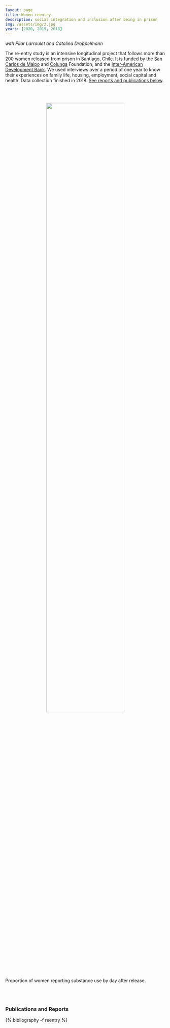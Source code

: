 ```yaml
---
layout: page
title: Women reentry
description: social integration and inclusion after being in prison
img: /assets/img/2.jpg
years: [2020, 2019, 2018]
---
```


*with Pilar Larroulet and Catalina Droppelmann*

The re-entry study is an intensive longitudinal project that follows more than 200 women released from prison in Santiago, Chile. It is funded by the [San Carlos de Maipo](http://www.fsancarlos.cl/) and [Colunga](https://www.fundacioncolunga.org/) Foundation, and the [Inter-American Development Bank](http://www.iadb.org/). We used interviews over a period of one year to know their experiences on  family life, housing, employment, social capital and health. Data collection finished in 2018. [See reports and publications below](#publications-and-reports).

<br/><br/>

<p align='center'>
    <img style="width: 70%; height: 70%" src="{{ site.baseurl }}/assets/img/reentry.png" alt="" title="example image"/>
</p>
<div class="col three caption">
    Proportion of women reporting substance use by day after release.
</div>

<br/><br/>

### Publications and Reports

{% bibliography -f reentry %}